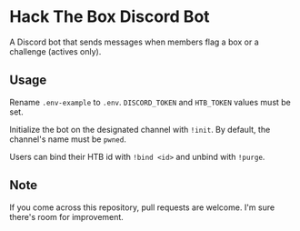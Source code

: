 # Hack The Box Discord Bot

A Discord bot that sends messages when members flag a box or a challenge (actives only).

## Usage

Rename ``.env-example`` to ``.env``. ``DISCORD_TOKEN`` and ``HTB_TOKEN`` values must be set.

Initialize the bot on the designated channel with ``!init``. By default, the channel's name must be ``pwned``.

Users can bind their HTB id with ``!bind <id>`` and unbind with ``!purge``. 

## Note

If you come across this repository, pull requests are welcome. I'm sure there's room for improvement.